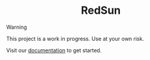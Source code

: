 <h1 style="text-align: center;">RedSun</h1>

> [!WARNING]
> This project is a work in progress. Use at your own risk.

Visit our [documentation](https://redsun-acquisition.github.io/) to get started.
